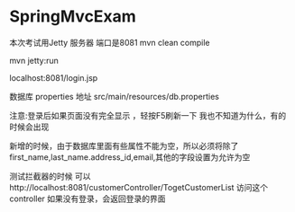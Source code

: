 # SpringMvcExam

本次考试用Jetty 服务器 端口是8081
mvn clean compile

mvn jetty:run

localhost:8081/login.jsp

数据库 properties 地址  src/main/resources/db.properties

注意:登录后如果页面没有完全显示 ，轻按F5刷新一下 我也不知道为什么，有的时候会出现

新增的时候，由于数据库里面有些属性不能为空，所以必须将除了first_name,last_name.address_id,email,其他的字段设置为允许为空

测试拦截器的时候 可以http://localhost:8081/customerController/TogetCustomerList 访问这个controller   如果没有登录，会返回登录的界面

